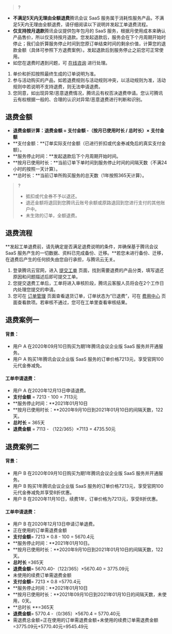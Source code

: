 >?
- **不满足5天内无理由全额退费**腾讯会议 SaaS 服务属于消耗性服务产品，不满足5天内无理由全额退费，请仔细阅读以下说明并发起工单退费流程。
- **仅支持按月退款**腾讯会议提供包年包月的 SaaS 服务，根据月使用成本来确认产品售价，所以仅支持按月退款。您发起退款后，服务会在下个月周期开始时停止；我们会折算服务停止时间到您原订单结束时间的剩余价值，计算您的退款金额（具体可参照下方退费案例）。发起退款后到服务停止之前您可正常使用。
- 如您在退费时遇到问题，可 [在线咨询](https://cloud.tencent.com/online-service) 进行处理。

1. 单价和折扣按照最终生成的订单说明为准。
2. 参与活动购买的产品，如若退费规则与活动规则冲突，以活动规则为准，活动规则中若说明不支持退费，则无法申请退费。
3. 您同意，如出现异常/恶意退费情况，腾讯云有权否决退费申请。您认可腾讯云有权根据一般的、合理的认识对异常/恶意退费进行判断和识别。

## 退费金额
- **退费金额计算：退费金额 = 支付金额 -（按月已使用时长 / 总时长）× 支付金额**
 -  **支付金额：**订单实际支付金额（已进行折扣或代金券减免后的真实支付金额）。
 -  **服务停止时间：**发起退款后下个月周期开始时间。
 -  **按月已使用时长：**当前订单下单时间到服务停止时间的间隔天数（不满24小时的按照一天计算）。
 -  **总时长：**当前订单所购买服务的总天数（1年按照365天计算）。
>?
>- 抵扣或代金券不予以退还。
>- 退还金额将退回到您腾讯云账号余额或原路退回到您进行支付的其他账户中。
>- 未生效的订单，全额退费。


## 退费流程
**发起工单退费前，请先确定是否满足退费说明的条件，并确保基于腾讯会议 SaaS 服务产生的一切数据、资料已完成备份、迁移。**若您未进行备份、迁移，在退费后产生的任何损失由您自行承担，与腾讯云无关。
1. 登录腾讯云官网，进入 [提交工单](https://console.cloud.tencent.com/workorder/category) 页面，找到需要退费的产品分类，填写退还原因和问题描述后即可提交工单。
2. 您提交退费工单后，工单将进入审核阶段，腾讯云客服人员将会在2个工作日内处理您提交的申请。
3. 您可在 [订单管理](https://console.cloud.tencent.com/deal) 页面查看退货订单，订单状态为“已退费”，可在 [费用中心](https://console.cloud.tencent.com/account) 页面查看款项。若审核不通过，您可在工单里查看审核结果。

## 退费案例一
#### **背景：**
- 用户 A 在2020年09月10日购买为期1年腾讯会议企业版 SaaS 服务并开通服务。
- 用户 A 购买1年腾讯会议企业版 SaaS 服务的订单价格7213元，享受官网100元代金券减免。

#### **工单申请退费：**
- 用户 A 在2020年12月13日申请退费。
- **支付金额** = 7213 - 100 = 7113元
- **服务停止时间：**2021年01月10日
- **按月已使用时长：**2020年9月10日到2021年01月10日的间隔天数，122天。
- **总时长** = 365天 
- **退费金额** = 7113 - （122/365）×7113 = 4735.50元

## 退费案例二
#### **背景：**
- 用户 B 在2020年09月10日购买为期1年腾讯会议企业版 SaaS 服务并开通服务。
- 用户 B 购买1年腾讯会议企业版 SaaS 服务的订单价格7213元，享受官网100元代金券减免并享受8折优惠。
- 用户 B 在2020年11月10日，续费1年，订单价格为7213元，享受8折优惠。

#### **工单申请退费：**
- 用户 B 在2020年12月13日申请订单退费。
- 正在使用的订单需退费金额
 - **支付金额**= 7213 × 0.8 - 100 = 5670.4元
 - **服务停止时间：**2021年01月10日。
 - **按月已使用时长：**2020年9月10日到2021年01月10日的间隔天数，122天。
 - **总时长** =365天
 - **退费金额**= 5670.40-（122/365）×5670.40 = 3775.09元
- 未使用的续费订单需退费金额
 - **支付金额**= 7213 × 0.8 =5770.4元
 - **服务停止时间：**2021年01月10日
 - **按月已使用时长：**2021年09月10日到2021年01月10日的间隔天数，未使用，0天。
 - **总时长 **=365天
 - **退费金额**= 5770.4 -（0/365）×5670.4 = 5770.40元
- 需退费总金额=正在使用的订单需退费金额+未使用的续费订单需退费金额=3775.09元+5770.40元=9545.49元
